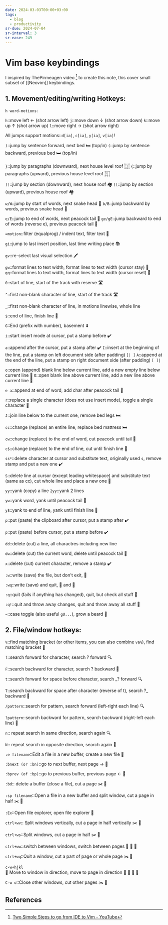 ```yaml
---
date: 2024-03-03T00:00+03:00
tags:
  - blog
  - productivity
sr-due: 2024-07-04
sr-interval: 3
sr-ease: 249
---
```


# Vim base keybindings

I inspired by ThePirmeagen video [^1] to create this note, this cover small
subset of [[Neovim]] keybindings.

## 1. Movement/editing/writing Hotkeys:

`h word-motions`:

`h`::move left ← (shot arrow left)
`j`::move down ↓ (shot arrow down)
`k`::move up ↑ (shot arrow up)
`l`::move right → (shot arrow right)

All jumps support motions::`d[ia]`, `c[ia]`, `y[ia]`, `v[ia]`!

`)`::jump by sentence forward, next bed 🛏️ (top/in)
`(`::jump by sentence backward, previous bed 🛏️ (top/in)

`}`::jump by paragraphs (downward), next house level roof 𓉩
`{`::jump by paragraphs (upward), previous house level roof 𓉩

`]]`::jump by section (downward), next house roof 🏘️
`[[`::jump by section (upward), previous house roof 🏘️

`w/W`::jump by start of words, next snake head 🐍
`b/B`::jump backward by words, previous snake head 🐍

`e/E`::jump to end of words, next peacock tail 🦚
`ge/gE`::jump backward to end of words (reverse e), previous peacock tail 🦚

`=motion`::filter (equalprog) / indent text, filter text 🧹

`gi`::jump to last insert position, last time writing place 📚

`gv`::re-select last visual selection 🖍️

`gw`::format lines to text width, format lines to text width (cursor stay) 📏
`gq`::format lines to text width, format lines to text width (cursor reset) 📏

`0`::start of line, start of the track with reserve 🛣️

`^`::first non-blank character of line, start of the track 🛣️

`_`::first non-blank character of line, in motions linewise, whole line

`$`::end of line, finish line 🏁

`G`::End (prefix with number), basement ⬇

`i`::start insert mode at cursor, put a stamp before ✔️

`a`::append after the cursor, put a stamp after ✔️
`I`::insert at the beginning of the line, put a stamp on left document side (after padding) `[| ]`
`A`::append at the end of the line, put a stamp on right document side (after padding) `[ ]|`

`o`::open (append) blank line below current line, add a new empty line below current line 📝
`O`::open blank line above current line, add a new line above current line 📝

`e a`::append at end of word, add char after peacock tail 🦚

`r`::replace a single character (does not use insert mode), toggle a single character 🔄

`J`::join line below to the current one, remove bed legs 🛏️

`cc`::change (replace) an entire line, replace bed mattress 🛏️

`cw`::change (replace) to the end of word, cut peacock until tail 🦚

`c$`::change (replace) to the end of line, cut until finish line 🏁

`ss*`::delete character at cursor and substitute text, originally used `s`, remove stamp and put a new one ✔️

`S`::delete line at cursor (except leading whitespace) and substitute text (same as cc), cut whole line and place a new one 📝

`yy`::yank (copy) a line
`2yy`::yank 2 lines

`yw`::yank word, yank until peacock tail 🦚

`y$`::yank to end of line, yank until finish line 🏁

`p`::put (paste) the clipboard after cursor, put a stamp after ✔️

`p`::put (paste) before cursor, put a stamp before ✔️

`dd`::delete (cut) a line, all charactres including new line

`dw`::delete (cut) the current word, delete until peacock tail 🦚

`x`::delete (cut) current character, remove a stamp ✔️

`:w`::write (save) the file, but don't exit, 💾

`:wq`::write (save) and quit, 💾 and 🚪

`:q`::quit (fails if anything has changed), quit, but check all stuff 🚪

`:q!`::quit and throw away changes, quit and throw away all stuff 🚪

`~`::case toggle (also useful `gU...`), grow a beard 🧔


## 2. File/window hotkeys:

`%`::find matching bracket (or other items, you can also combine `va%`), find matching bracket 🧲

`f`::search forward for character, search ? forward 🔍

`F`::search backward for character, search ? backward 🔎

`t`::search forward for space before character, search _? forward 🔍

`T`::search backward for space after character (reverse of t), search ?_ backward 🔎

`/pattern`::search for pattern, search forward (left-right each line) 🔍

`?pattern`::search backward for pattern, search backward (right-left each line) 🔎

`n`::	repeat search in same direction, search again 🔍

`N`::	repeat search in opposite direction, search again 🔎

`:e filename`::Edit a file in a new buffer, create a new file 📝

`:bnext (or :bn)`::go to next buffer, next page → 📄

`:bprev (of :bp)`::go to previous buffer, previous page ← 📄

`:bd`::	delete a buffer (close a file), cut a page ✂️ 📄

`:sp filename`::Open a file in a new buffer and split window, cut a page in half ✂️ 📄

`:Ex`::Open file explorer, open file explorer 📂

`ctrl+wv`::	Split windows vertically, cut a page in half vertically ✂️ 📄

`ctrl+ws`::Split windows, cut a page in half ✂️ 📄

`ctrl+ww`::switch between windows, switch between pages 📄 🔄 📄

`ctrl+wq`::Quit a window, cut a part of page or whole page ✂️ 📄

`c-w+hjkl`
&#10;<br>
                                                          📄
Move to window in direction, move to page in direction 📄 🔄 📄
                                                          📄

`C-w o`::Close other windows, cut other pages ✂️ 📄

## References

[^1]: [Two Simple Steps to go from IDE to Vim - YouTube](https://www.youtube.com/watch?v=1UXHsCT18wE)

